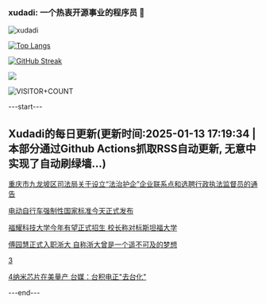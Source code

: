 ### xudadi: 一个热衷开源事业的程序员 👋

![xudadi](https://github-readme-stats-git-masterorgs-github-readme-stats-team.vercel.app/api?username=xudadi)

[![Top Langs](https://github-readme-stats.vercel.app/api/top-langs/?username=xudadi)](https://github.com/anuraghazra/github-readme-stats)

[![GitHub Streak](https://streak-stats.demolab.com?user=xudadi&locale=zh_Hans)](https://git.io/streak-stats)

![](https://raw.githubusercontent.com/xudadi/xudadi/main/assets/github-contribution-grid-snake.svg)

![VISITOR+COUNT](https://komarev.com/ghpvc/?username=xudadi&label=VISITOR+COUNT)


---start---

## Xudadi的每日更新(更新时间:2025-01-13 17:19:34 | 本部分通过Github Actions抓取RSS自动更新, 无意中实现了自动刷绿墙...)

[重庆市九龙坡区司法局关于设立“法治护企”企业联系点和选聘行政执法监督员的通告](https://www.gongkaoleida.com/article/2263116)

[电动自行车强制性国家标准今天正式发布](https://m.163.com/news/article/JLPHVQHU000189PS.html)

[福耀科技大学今年有望正式招生 校长称对标斯坦福大学](https://m.163.com/news/article/JLPFEIG70534A4SC.html)

[傅园慧正式入职浙大 自称浙大曾是一个遥不可及的梦想](https://m.163.com/news/article/JLPCUMKM051492LM.html)

[3](https://m.163.com/touch/news/sub/domestic)

[4纳米芯片在美量产 台媒：台积电正"去台化"](https://m.163.com/news/article/JLP0JR5Q0514R9OJ.html)

---end---
